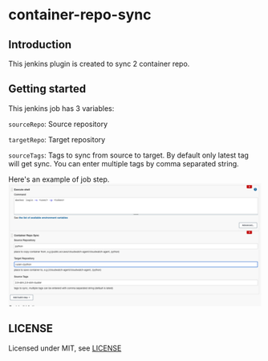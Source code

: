 # container-repo-sync

## Introduction

This jenkins plugin is created to sync 2 container repo.

## Getting started

This jenkins job has 3 variables:

`sourceRepo`: Source repository

`targetRepo`: Target repository

`sourceTags`: Tags to sync from source to target. By default only latest tag will get sync. You can enter multiple tags by comma separated string.

Here's an example of job step.
![Job Step](img/job_step.png)

## LICENSE

Licensed under MIT, see [LICENSE](LICENSE.md)



